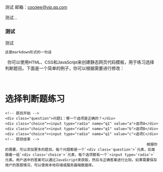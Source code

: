 测试
邮箱：cocojee@vip.qq.com

测试...

### 测试
测试

```markdown
这是markdown形式的一句话
```
 
你可以使用HTML、CSS和JavaScript来创建静态网页代码模板，用于练习选择判断题目。下面是一个简单的例子，你可以根据需要进行修改：

 
<!DOCTYPE html>
<html lang="zh-CN">
<head>
    <meta charset="UTF-8">
    <meta name="viewport" content="width=device-width, initial-scale=1.0">
    <title>选择判断题练习</title>
    <style>
        body { font-family: Arial, sans-serif; }
        .question { margin: 20px 0; }
        .choice { margin: 5px 0; }
    </style>
</head>
<body>
    <h1>选择判断题练习</h1>
    
    <!-- 题目开始 -->
    <div class="question">问题1：哪一个选项是正确的？</div>
    <div class="choice"><input type="radio" name="q1" value="a">选项A</div>
    <div class="choice"><input type="radio" name="q1" value="b">选项B</div>
    <div class="choice"><input type="radio" name="q1" value="c">选项C</div>
    <!-- 题目结束 -->                                                                                                                  ​​​​​​​       根据你的需要，可以添加更多的题目。每个问题都是一个`<div class='question'>`元素，后面跟着一组`<div class='choice'>`元素，每个选项都有一个`<input type='radio'>`元素。用户选中的答案可以通过JavaScript来获取，然后与正确答案进行比较。如果需要保存用户的答题情况，可以使用本地存储或服务器端数据库。  
 
